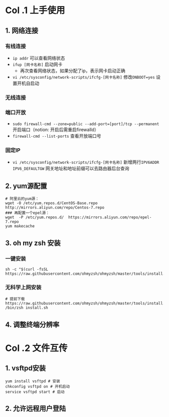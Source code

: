 # Col .1 上手使用

## 1. 网络连接

### 有线连接

- `ip addr` 可以查看网络状态
- `ifup [网卡名称]` 启动网卡
  - 再次查看网络状态，如果分配了ip，表示网卡启动正确
- `vi /etc/sysconfig/network-scripts/ifcfg-[网卡名称]` 修改`ONBOOT=yes`  设置开机自启动

### 无线连接

### 端口开放

- `sudo firewall-cmd --zone=public --add-port=[port]/tcp --permanent` 开启端口（notion: 开启后需重启firewalld）
- `firewall-cmd --list-ports` 查看开放端口号

### 固定IP

- `vi /etc/sysconfig/network-scripts/ifcfg-[网卡名称]` 新增两行`IPV6ADDR` `IPV6_DEFAULTGW` 网关地址和地址前缀可以去路由器后台查询

## 2. yum源配置

```shell
# 阿里云的yum源：
wget -O /etc/yum.repos.d/CentOS-Base.repo http://mirrors.aliyun.com/repo/Centos-7.repo
### 再配置一个epel源：
wget  -P /etc/yum.repos.d/  https://mirrors.aliyun.com/repo/epel-7.repo
yum makecache
```

## 3. oh my zsh 安装

### 一键安装

``` shell
sh -c "$(curl -fsSL https://raw.githubusercontent.com/ohmyzsh/ohmyzsh/master/tools/install.sh)"
```

### 无科学上网安装

```shell
# 提前下载https://raw.githubusercontent.com/ohmyzsh/ohmyzsh/master/tools/install.sh
/bin/zsh install.sh
```

## 4. 调整终端分辨率

# Col .2 文件互传

## 1. vsftpd安装

``` shell
yum install vsftpd # 安装
chkconfig vsftpd on # 开机启动
service vsftpd start # 启动
```



## 2. 允许远程用户登陆



